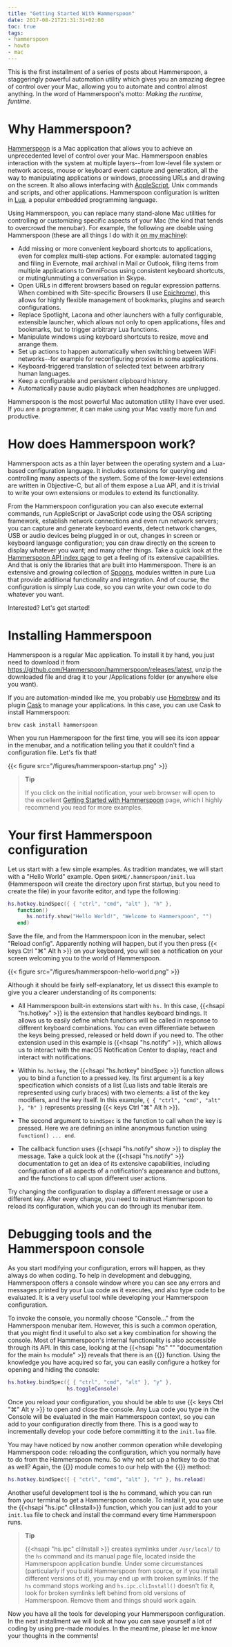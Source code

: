 ```yaml
---
title: "Getting Started With Hammerspoon"
date: 2017-08-21T21:31:31+02:00
toc: true
tags:
- hammerspoon
- howto
- mac
---
```


This is the first installment of a series of posts about Hammerspoon,
a staggeringly powerful automation utility which gives you an amazing
degree of control over your Mac, allowing you to automate and control
almost anything. In the word of Hammerspoon's motto: _Making the
runtime, funtime_.

<!--more-->

# Why Hammerspoon?

[Hammerspoon](http://www.hammerspoon.org/) is a Mac application that
allows you to achieve an unprecedented level of control over your
Mac. Hammerspoon enables interaction with the system at multiple
layers--from low-level file system or network access, mouse or
keyboard event capture and generation, all the way to manipulating
applications or windows, processing URLs and drawing on the screen. It
also allows interfacing with
[AppleScript](https://www.macosxautomation.com/applescript/), Unix
commands and scripts, and other applications. Hammerspoon
configuration is written in [Lua](https://www.lua.org/about.html), a
popular embedded programming language.

Using Hammerspoon, you can replace many stand-alone Mac utilities for
controlling or customizing specific aspects of your Mac (the kind that
tends to overcrowd the menubar). For example, the following are doable
using Hammerspoon (these are all things I do with it [on my
machine](https://github.com/zzamboni/dot-hammerspoon)):

* Add missing or more convenient keyboard shortcuts to applications,
  even for complex multi-step actions. For example: automated tagging
  and filing in Evernote, mail archival in Mail or Outlook, filing
  items from multiple applications to OmniFocus using consistent
  keyboard shortcuts, or muting/unmuting a conversation in Skype.
* Open URLs in different browsers based on regular expression
  patterns. When combined with Site-specific Browsers (I use
  [Epichrome](https://github.com/dmarmor/epichrome)), this allows for
  highly flexible management of bookmarks, plugins and search
  configurations.
* Replace Spotlight, Lacona and other launchers with a fully
  configurable, extensible launcher, which allows not only to open
  applications, files and bookmarks, but to trigger arbitrary Lua
  functions.
* Manipulate windows using keyboard shortcuts to resize, move and
  arrange them.
* Set up actions to happen automatically when switching between WiFi
  networks--for example for reconfiguring proxies in some
  applications.
* Keyboard-triggered translation of selected text between arbitrary
  human languages.
* Keep a configurable and persistent clipboard history.
* Automatically pause audio playback when headphones are unplugged.

Hammerspoon is the most powerful Mac automation utility I have ever
used. If you are a programmer, it can make using your Mac vastly more
fun and productive.

# How does Hammerspoon work?

Hammerspoon acts as a thin layer between the operating system and a
Lua-based configuration language. It includes extensions for querying
and controlling many aspects of the system. Some of the lower-level
extensions are written in Objective-C, but all of them expose a Lua
API, and it is trivial to write your own extensions or modules to
extend its functionality.

From the Hammerspoon configuration you can also execute external
commands, run AppleScript or JavaScript code using the OSA scripting
framework, establish network connections and even run network servers;
you can capture and generate keyboard events, detect network changes,
USB or audio devices being plugged in or out, changes in screen or
keyboard language configuration; you can draw directly on the screen
to display whatever you want; and many other things. Take a quick look
at the [Hammerspoon API index
page](http://www.hammerspoon.org/docs/index.html) to get a feeling of
its extensive capabilities. And that is only the libraries that are
built into Hammerspoon. There is an extensive and growing collection
of [Spoons](http://www.hammerspoon.org/Spoons/), modules written in
pure Lua that provide additional functionality and integration. And of
course, the configuration is simply Lua code, so you can write your
own code to do whatever you want.

Interested? Let's get started!

# Installing Hammerspoon

Hammerspoon is a regular Mac application. To install it by hand, you
just need to download it from
<https://github.com/Hammerspoon/hammerspoon/releases/latest>, unzip
the downloaded file and drag it to your /Applications folder (or
anywhere else you want).

If you are automation-minded like me, you probably use
[Homebrew](https://brew.sh/) and its plugin
[Cask](https://caskroom.github.io/) to manage your applications. In
this case, you can use Cask to install Hammerspoon:

```console
brew cask install hammerspoon
```

When you run Hammerspoon for the first time, you will see its icon
appear in the menubar, and a notification telling you that it couldn't
find a configuration file. Let's fix that!

{{< figure src="/figures/hammerspoon-startup.png" >}}

> **Tip**
>
> If you click on the initial notification, your web browser will open
> to the excellent [Getting Started with
> Hammerspoon](http://www.hammerspoon.org/go/) page, which I highly
> recommend you read for more examples.

# Your first Hammerspoon configuration

Let us start with a few simple examples. As tradition mandates, we
will start with a "Hello World" example. Open
`$HOME/.hammerspoon/init.lua` (Hammerspoon will create the directory
upon first startup, but you need to create the file) in your favorite
editor, and type the following:

```lua
hs.hotkey.bindSpec({ { "ctrl", "cmd", "alt" }, "h" }, 
   function() 
      hs.notify.show("Hello World!", "Welcome to Hammerspoon", "") 
   end)
```

Save the file, and from the Hammerspoon icon in the menubar, select
"Reload config". Apparently nothing will happen, but if you then press
{{< keys Ctrl "⌘" Alt h >}} on your keyboard, you will see a
notification on your screen welcoming you to the world of Hammerspoon.

{{< figure src="/figures/hammerspoon-hello-world.png" >}}

Although it should be fairly self-explanatory, let us dissect this
example to give you a clearer understanding of its components:

- All Hammerspoon built-in extensions start with `hs.` In this case,
  {{<hsapi "hs.hotkey" >}} is the extension that handles keyboard
  bindings. It allows us to easily define which functions will be
  called in response to different keyboard combinations. You can even
  differentiate between the keys being pressed, released or held down
  if you need to. The other extension used in this example is
  {{<hsapi "hs.notify" >}}, which allows us to interact with the macOS
  Notification Center to display, react and interact with
  notifications.

- Within `hs.hotkey`, the {{<hsapi "hs.hotkey" bindSpec >}} function
  allows you to bind a function to a pressed key. Its first argument
  is a key specification which consists of a list (Lua lists and table
  literals are represented using curly braces) with two elements: a
  list of the key modifiers, and the key itself. In this example, `{ {
  "ctrl", "cmd", "alt" }, "h" }` represents pressing {{< keys Ctrl "⌘"
  Alt h >}}.

- The second argument to `bindSpec` is the function to call when the
  key is pressed. Here we are defining an inline anonymous function
  using `function() ... end`.

- The callback function uses {{<hsapi "hs.notify" show >}} to display
  the message. Take a quick look at the {{<hsapi "hs.notify" >}}
  documentation to get an idea of its extensive capabilities,
  including configuration of all aspects of a notification's
  appearance and buttons, and the functions to call upon different
  user actions.

Try changing the configuration to display a different message or use a
different key. After every change, you need to instruct Hammerspoon to
reload its configuration, which you can do through its menubar item.

# Debugging tools and the Hammerspoon console

As you start modifying your configuration, errors will happen, as they
always do when coding. To help in development and debugging,
Hammerspoon offers a console window where you can see any errors and
messages printed by your Lua code as it executes, and also type code
to be evaluated. It is a very useful tool while developing your
Hammerspoon configuration.

To invoke the console, you normally choose "Console…​" from the
Hammerspoon menubar item. However, this is such a common operation,
that you might find it useful to also set a key combination for
showing the console. Most of Hammerspoon's internal functionality is
also accessible through its API. In this case, looking at the
{{<hsapi "hs" "" "documentation for the main `hs` module" >}} reveals that
there is an {{<hsapi hs toggleConsole>}} function. Using the knowledge
you have acquired so far, you can easily configure a hotkey for
opening and hiding the console:

``` lua
hs.hotkey.bindSpec({ { "ctrl", "cmd", "alt" }, "y" },
                   hs.toggleConsole)
```

Once you reload your configuration, you should be able to use {{< keys
Ctrl "⌘" Alt y >}} to open and close the console. Any Lua code you
type in the Console will be evaluated in the main Hammerspoon context,
so you can add to your configuration directly from there. This is a
good way to incrementally develop your code before committing it to
the `init.lua` file.

You may have noticed by now another common operation while developing
Hammerspoon code: reloading the configuration, which you normally have
to do from the Hammerspoon menu. So why not set up a hotkey to do that
as well? Again, the {{<hsapi hs>}} module comes to our help with the
{{<hsapi hs reload>}} method:

``` lua
hs.hotkey.bindSpec({ { "ctrl", "cmd", "alt" }, "r" }, hs.reload)
```

Another useful development tool is the `hs` command, which you can run
from your terminal to get a Hammerspoon console. To install it, you
can use the {{<hsapi "hs.ipc" cliInstall>}} function, which you can just
add to your `init.lua` file to check and install the command every
time Hammerspoon runs.

> **Tip**
>
> {{<hsapi "hs.ipc" cliInstall >}} creates symlinks under
> `/usr/local/` to the `hs` command and its manual page file, located
> inside the Hammerspoon application bundle. Under some circumstances
> (particularly if you build Hammerspoon from source, or if you
> install different versions of it), you may end up with broken
> symlinks. If the `hs` command stops working and
> `hs.ipc.cliInstall()` doesn't fix it, look for broken symlinks left
> behind from old versions of Hammerspoon. Remove them and things
> should work again.

Now you have all the tools for developing your Hammerspoon
configuration. In the next installment we will look at how you can
save yourself a lot of coding by using pre-made modules. In the
meantime, please let me know your thoughts in the comments!
